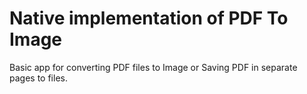 # Native implementation of PDF To Image
Basic app for converting PDF files to Image or Saving PDF in separate pages to files.
